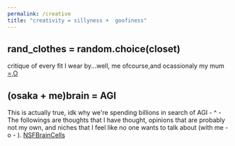 ```yaml
---
permalink: /creative
title: "creativity = sillyness +  goofiness"
---
```


## rand_clothes = random.choice(closet)

critique of every fit I wear by...well, me ofcourse,and ocassionaly my mum
[=,O](/rand-clothes-select)

## (osaka + me)brain = AGI

This is actually true, idk why we're spending billions in search of AGI - ^ - The followings are thoughts that I have thought, opinions that are probably not my own, and niches that I feel like no one wants to talk about (with me - o - ).
[NSFBrainCells](/osaka-me-brain-agi)
